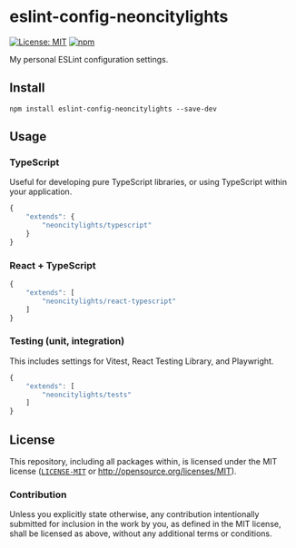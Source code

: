 # eslint-config-neoncitylights

[![License: MIT](https://img.shields.io/badge/License-MIT-blue.svg?style=flat-square)](https://opensource.org/licenses/MIT)
[![npm](https://img.shields.io/npm/v/eslint-config-neoncitylights?style=flat-square&logo=npm&logoColor=white)](https://www.npmjs.com/package/eslint-config-neoncitylights)


My personal ESLint configuration settings.

## Install

```
npm install eslint-config-neoncitylights --save-dev
```

## Usage

### TypeScript

Useful for developing pure TypeScript libraries, or using TypeScript within your application.

```js
{
    "extends": {
        "neoncitylights/typescript"
    }
}
```

### React + TypeScript

```js
{
    "extends": [
        "neoncitylights/react-typescript"
    ]
}
```

### Testing (unit, integration)

This includes settings for Vitest, React Testing Library, and Playwright.

```js
{
    "extends": [
        "neoncitylights/tests"
    ]
}
```

## License
This repository, including all packages within, is licensed under the MIT license ([`LICENSE-MIT`](../../LICENSE) or http://opensource.org/licenses/MIT).

### Contribution
Unless you explicitly state otherwise, any contribution intentionally submitted for inclusion in the work by you, as defined in the MIT license, shall be licensed as above, without any additional terms or conditions.

